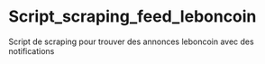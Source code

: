 # Script_scraping_feed_leboncoin

Script de scraping pour trouver des annonces leboncoin avec des notifications
